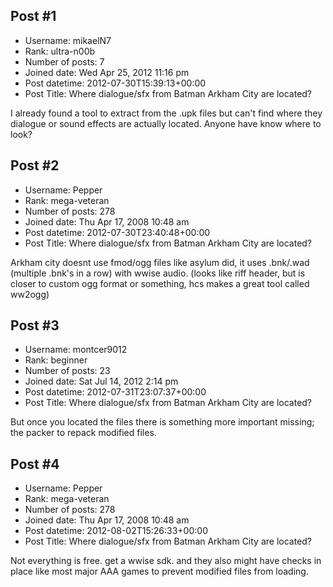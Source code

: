 ## Post #1
- Username: mikaelN7
- Rank: ultra-n00b
- Number of posts: 7
- Joined date: Wed Apr 25, 2012 11:16 pm
- Post datetime: 2012-07-30T15:39:13+00:00
- Post Title: Where dialogue/sfx from Batman Arkham City are located?

I already found a tool to extract from the .upk files but can't find where they dialogue or sound effects are actually located. Anyone have know where to look?
## Post #2
- Username: Pepper
- Rank: mega-veteran
- Number of posts: 278
- Joined date: Thu Apr 17, 2008 10:48 am
- Post datetime: 2012-07-30T23:40:48+00:00
- Post Title: Where dialogue/sfx from Batman Arkham City are located?

Arkham city doesnt use fmod/ogg files like asylum did, it uses .bnk/.wad (multiple .bnk's in a row) with wwise audio. (looks like riff header, but is closer to custom ogg format or something, hcs makes a great tool called ww2ogg)
## Post #3
- Username: montcer9012
- Rank: beginner
- Number of posts: 23
- Joined date: Sat Jul 14, 2012 2:14 pm
- Post datetime: 2012-07-31T23:07:37+00:00
- Post Title: Where dialogue/sfx from Batman Arkham City are located?

But once you located the files there is something more important missing; the packer to repack modified files.
## Post #4
- Username: Pepper
- Rank: mega-veteran
- Number of posts: 278
- Joined date: Thu Apr 17, 2008 10:48 am
- Post datetime: 2012-08-02T15:26:33+00:00
- Post Title: Where dialogue/sfx from Batman Arkham City are located?

Not everything is free. get a wwise sdk. and they also might have checks in place like most major AAA games to prevent modified files from loading.
